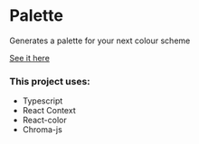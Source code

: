 # Palette
Generates a palette for your next colour scheme

[See it here](https://palette-3ff08.firebaseapp.com/)

### This project uses:
 - Typescript
 - React Context
 - React-color
 - Chroma-js
